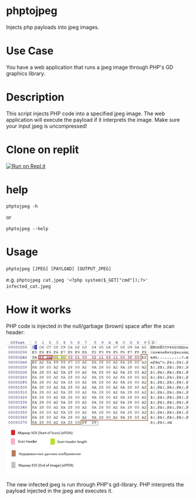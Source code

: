 # phptojpeg
Injects php payloads into jpeg images. 

# Use Case
You have a web application that runs a jpeg image through PHP's GD graphics library.

# Description
This script injects PHP code into a specified jpeg image. The web application will execute the payload if it interprets the image. Make sure your input jpeg is uncompressed!

# Clone on replit
[![Run on Repl.it](https://replit.com/badge/github/tucommenceapousser/trkn-php-injector)](https://replit.com/new/github/tucommenceapousser/trkn-php-injector)

# help
```
phptojpeg -h
```
or
```
phptojpeg --help
```

# Usage
`phptojpeg [JPEG] [PAYLOAD] [OUTPUT_JPEG]`

e.g. `phptojpeg cat.jpeg '<?php system($_GET["cmd"]);?>' infected_cat.jpeg`

# How it works
PHP code is injected in the null/garbage (brown) space after the scan header:

![header](./app.jpeg "scan header")

The new infected jpeg is run through PHP's gd-library. PHP interprets the payload injected in the jpeg and executes it.
